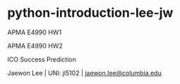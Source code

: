 # python-introduction-lee-jw
APMA E4990 HW1

APMA E4990 HW2

ICO Success Prediction

Jaewon Lee | UNI: jl5102 | jaewon.lee@columbia.edu
